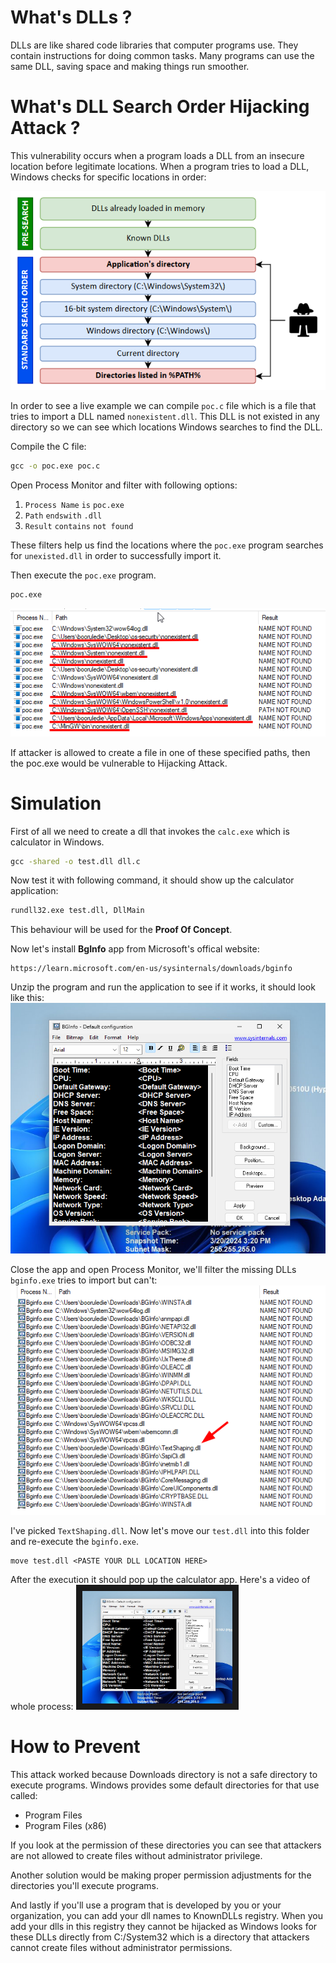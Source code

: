 # What's DLLs ?

DLLs are like shared code libraries that computer programs use. They contain instructions for doing common tasks. Many programs can use the same DLL, saving space and making things run smoother.

# What's DLL Search Order Hijacking Attack ?

This vulnerability occurs when a program loads a DLL from an insecure location before legitimate locations. When a program tries to load a DLL, Windows checks for specific locations in order:

![dll-search-order](images/dll-search-order.png)

In order to see a live example we can compile `poc.c` file which is a file that tries to import a DLL named `nonexistent.dll`. This DLL is not existed in any directory so we can see which locations Windows searches to find the DLL.

Compile the C file:
```cmd
gcc -o poc.exe poc.c
```

Open Process Monitor and filter with following options:
1. `Process Name` `is` `poc.exe`
2. `Path` `endswith` `.dll`
3. `Result` `contains` `not found`

These filters help us find the locations where the `poc.exe` program searches for `unexisted.dll` in order to successfully import it.

Then execute the `poc.exe` program.
```cmd
poc.exe
```

![dll-search](images/dll-search.png)

If attacker is allowed to create a file in one of these specified paths, then the poc.exe would be vulnerable to Hijacking Attack.

# Simulation

First of all we need to create a dll that invokes the `calc.exe` which is calculator in Windows.
```cmd
gcc -shared -o test.dll dll.c
```

Now test it with following command, it should show up the calculator application:
```cmd
rundll32.exe test.dll, DllMain
```

This behaviour will be used for the **Proof Of Concept**.

Now let's install **BgInfo** app from Microsoft's offical website:
```http
https://learn.microsoft.com/en-us/sysinternals/downloads/bginfo
```

Unzip the program and run the application to see if it works, it should look like this:
![bginfo](./images/bginfo.png)

Close the app and open Process Monitor, we'll filter the missing DLLs `bginfo.exe` tries to import but can't:
![missing-dlls-bginfo](./images/missing-dlls-bginfo.png)

I've picked `TextShaping.dll`. Now let's move our `test.dll` into this folder and re-execute the `bginfo.exe`.
```
move test.dll <PASTE YOUR DLL LOCATION HERE>
```

After the execution it should pop up the calculator app. Here's a video of whole process:
<a href="http://www.youtube.com/watch?feature=player_embedded&v=K-3M5oPFdvw
" target="_blank"><img src="./images/bginfo.png" 
alt="Simulation" width="240" height="180" border="10" /></a>

# How to Prevent

This attack worked because Downloads directory is not a safe directory to execute programs. Windows provides some default directories for that use called:
* Program Files 
* Program Files (x86)

If you look at the permission of these directories you can see that attackers are not allowed to create files without administrator privilege.

Another solution would be making proper permission adjustments for the directories you'll execute programs.

And lastly if you'll use a program that is developed by you or your organization, you can add your dll names to KnownDLLs registry. When you add your dlls in this registry they cannot be hijacked as Windows looks for these DLLs directly from C:/System32 which is a directory that attackers cannot create files without administrator permissions.
